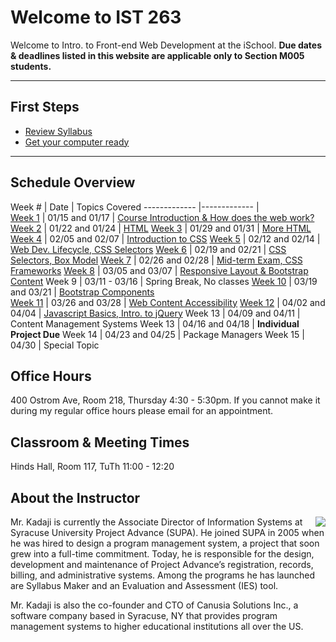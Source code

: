 # Welcome to IST 263
Welcome to Intro. to Front-end Web Development at the iSchool. **Due dates & deadlines listed in this website are applicable only to Section M005 students.**

---

## First Steps  ##


- [Review Syllabus](./syllabus)
- [Get your computer ready](./computer-setup)

---  

## Schedule Overview


 Week # | Date | Topics Covered 
 -------------  |-------------  |   
[Week 1](schedule/week01.md) | 01/15 and 01/17 | [Course Introduction & How does the web work?](schedule/week01.md)
[Week 2](schedule/week02.md) | 01/22 and 01/24 | [HTML](schedule/week02.md)
[Week 3](schedule/week03.md) | 01/29 and 01/31 | [More HTML](schedule/week03.md)
[Week 4](schedule/week04.md) | 02/05 and 02/07 | [Introduction to CSS](schedule/week04.md)
[Week 5](schedule/week05.md) | 02/12 and 02/14 | [Web Dev. Lifecycle, CSS Selectors](schedule/week05.md)
[Week 6](schedule/week06.md) | 02/19 and 02/21 | [CSS Selectors, Box Model](schedule/week06.md)
[Week 7](schedule/week07.md) | 02/26 and 02/28 | [Mid-term Exam, CSS Frameworks](schedule/week07.md)
[Week 8](schedule/week08.md) | 03/05 and 03/07 | [Responsive Layout & Bootstrap Content](schedule/week08.md)
Week 9 | 03/11 - 03/16 | Spring Break, No classes
[Week 10](schedule/week09.md) | 03/19 and 03/21 | [Bootstrap Components](schedule/week09.md)  
[Week 11](schedule/week11.md) | 03/26 and 03/28 | [Web Content Accessibility](schedule/week11.md)
[Week 12](schedule/week14.md) | 04/02 and 04/04 | [Javascript Basics, Intro. to jQuery](schedule/week14.md)
Week 13 | 04/09 and 04/11 | Content Management Systems
Week 13 | 04/16 and 04/18 | **Individual Project Due**
Week 14 | 04/23 and 04/25 | Package Managers
Week 15 | 04/30 | Special Topic


## Office Hours
400 Ostrom Ave, Room 218, Thursday 4:30 - 5:30pm. If you cannot make it during my regular office hours please email for an appointment.



## Classroom & Meeting Times
Hinds Hall, Room 117, TuTh 11:00 - 12:20

## About the Instructor

<p><img src="http://ist256.syr.edu/images/kadaji.jpg" align="right">Mr. Kadaji is currently the Associate Director of Information Systems at Syracuse University Project Advance (SUPA). He joined SUPA in 2005 when he was hired to design a program management system, a project that soon grew into a full-time commitment. Today, he is responsible for the design, development and maintenance of Project Advance’s registration, records, billing, and administrative systems. Among the programs he has launched are Syllabus Maker and an Evaluation and Assessment (IES) tool. </p>

Mr. Kadaji is also the co-founder and CTO of Canusia Solutions Inc., a software company based in Syracuse, NY that provides program management systems to higher educational institutions all over the US. 
